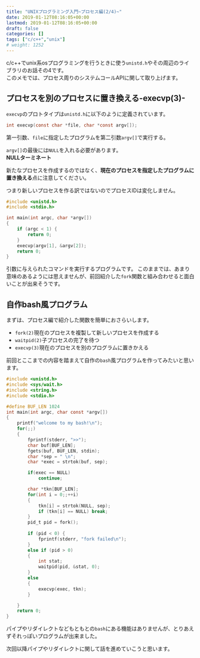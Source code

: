 ```yaml
---
title: "UNIXプログラミング入門~プロセス編(2/4)~"
date: 2019-01-12T08:16:05+00:00
lastmod: 2019-01-12T08:16:05+00:00
draft: false
categories: []
tags: ["c/c++","unix"]
# weight: 1252
---
```

c/c++でunix系osプログラミングを行うときに使う`unistd.h`やその周辺のライブラリのお話その4です。  
このメモでは、プロセス周りのシステムコールAPIに関して取り上げます。  

## プロセスを別のプロセスに置き換える-execvp(3)-  
`execvp`のプロトタイプは`unistd.h`に以下のように定義されています。  

```c
int execvp(const char *file, char *const argv[]);
```

第一引数、`file`に指定したプログラムを第二引数`argv[]`で実行する。  

`argv[]`の最後には`NULL`を入れる必要があります。  
**NULLターミネート**  

新たなプロセスを作成するのではなく、**現在のプロセスを指定したプログラムに置き換える**点に注意してください。  

つまり新しいプロセスを作る訳ではないのでプロセスIDは変化しません。  

```c
#include <unistd.h>
#include <stdio.h>

int main(int argc, char *argv[])
{
    if (argc < 1) {
        return 0;
    }
    execvp(argv[1], &argv[2]);
    return 0;
}
```
引数に与えられたコマンドを実行するプログラムです。
このままでは、あまり意味のあるようには思えませんが、前回紹介した`fork`関数と組み合わせると面白いことが出来そうです。  



## 自作bash風プログラム  
まずは、プロセス編で紹介した関数を簡単におさらいします。  
- `fork(2)`現在のプロセスを複製して新しいプロセスを作成する  
- `waitpid(2)`子プロセスの完了を待つ  
- `execvp(3)`現在のプロセスを別のプログラムに置きかえる  

前回とここまでの内容を踏まえて自作の`bash`風プログラムを作ってみたいと思います。  

```c
#include <unistd.h>
#include <sys/wait.h>
#include <string.h>
#include <stdio.h>

#define BUF_LEN 1024
int main(int argc, char const *argv[])
{
    printf("welcome to my bash!\n");
    for(;;)
    {
        fprintf(stderr, ">>");
        char buf[BUF_LEN];
        fgets(buf, BUF_LEN, stdin);
        char *sep = " \n";
        char *exec = strtok(buf, sep);

        if(exec == NULL)
            continue;

        char *tkn[BUF_LEN];
        for(int i = 0;;++i)
        {
            tkn[i] = strtok(NULL, sep);
            if (tkn[i] == NULL) break;
        }
        pid_t pid = fork();
        
        if (pid < 0) {
            fprintf(stderr, "fork failed\n");
        }
        else if (pid > 0)
        {
            int stat;
            waitpid(pid, &stat, 0);
        }
        else
        {
            execvp(exec, tkn);
        }

    }
    return 0;
}
```

パイプやリダイレクトなどもともとの`bash`にある機能はありませんが、とりあえずそれっぽいプログラムが出来ました。  

次回以降パイプやリダイレクトに関して話を進めていこうと思います。  
